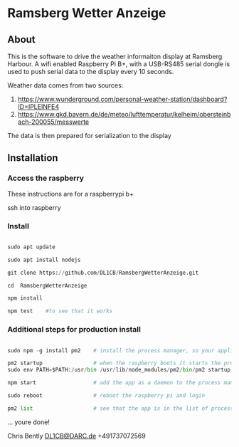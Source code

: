 
# Ramsberg Wetter Anzeige

## About

This is the software to drive the weather informaiton
display at Ramsberg Harbour. A wifi enabled Raspberry Pi B+,
with a USB-RS485 serial dongle is used to push serial 
data to the display every 10 seconds.

Weather data comes from two sources:
1) https://www.wunderground.com/personal-weather-station/dashboard?ID=IPLEINFE4
2) https://www.gkd.bayern.de/de/meteo/lufttemperatur/kelheim/obersteinbach-200055/messwerte

The data is then prepared for serialization to the display

## Installation

### Access the raspberry

These instructions are for a raspberrypi b+

ssh into raspberry 

### Install

```python

sudo apt update

sudo apt install nodejs

git clone https://github.com/DL1CB/RamsbergWetterAnzeige.git

cd  RamsbergWetterAnzeige

npm install

npm test    #to see that it works

```

### Additional steps for production install

```python

sudo npm -g install pm2    # install the process manager, so your application can run as a daemon

pm2 startup                # when the raspberry boots it starts the process manager and thus this application
sudo env PATH=$PATH:/usr/bin /usr/lib/node_modules/pm2/bin/pm2 startup systemd -u pi --hp /home/pi

npm start                  # add the app as a daemon to the process manager

sudo reboot                # reboot the raspberry pi and login

pm2 list                   # see that the app is in the list of processes 

```

... youre done!

Chris Bently
DL1CB@DARC.de
+491737072569